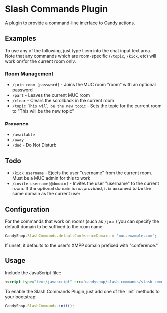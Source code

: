 # Slash Commands Plugin
A plugin to provide a command-line interface to Candy actions.

## Examples
To use any of the following, just type them into the chat input text area. Note that any commands which are room-specific (`/topic`, `/kick`, etc) will work on/for the current room only.

### Room Management

* `/join room [password]` - Joins the MUC room "room" with an optional password
* `/part` - Leaves the current MUC room
* `/clear` - Clears the scrollback in the current room
* `/topic This will be the new topic` - Sets the topic for the current room to "This will be the new topic"

### Presence

* `/available`
* `/away`
* `/dnd` - Do Not Disturb

## Todo
* `/kick username` - Ejects the user "username" from the current room. Must be a MUC admin for this to work
* `/invite username[@domain]` - Invites the user "username" to the current room. If the optional domain is not provided, it is assumed to be the same domain as the current user

## Configuration

For the commands that work on rooms (such as `/join`) you can specify the default domain to be suffixed to the room name:

```JavaScript
CandyShop.SlashCommands.defaultConferenceDomain = 'muc.example.com';
```

If unset, it defaults to the user's XMPP domain prefixed with "conference."

## Usage
Include the JavaScript file::

```HTML
<script type="text/javascript" src="candyshop/slash-commands/slash-commands.js"></script>
```

To enable the Slash Commands Plugin, just add one of the ´init´ methods to your bootstrap:

```JavaScript
CandyShop.SlashCommands.init();
```
